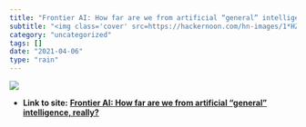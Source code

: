 ```yaml
---
title: "Frontier AI: How far are we from artificial “general” intelligence, really?"
subtitle: "<img class='cover' src=https://hackernoon.com/hn-images/1*HZ22S1W4qLYOw1Lai319VA.jpeg>"
category: "uncategorized"
tags: []
date: "2021-04-06"
type: "rain"
---
```

<img class="cover" src=https://hackernoon.com/hn-images/1*HZ22S1W4qLYOw1Lai319VA.jpeg>


* **Link to site:** **[Frontier AI: How far are we from artificial “general” intelligence, really?](https://hackernoon.com/frontier-ai-how-far-are-we-from-artificial-general-intelligence-really-5b13b1ebcd4e)**